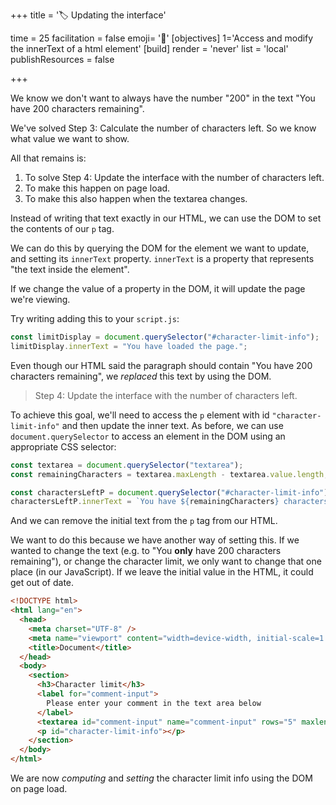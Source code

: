 +++
title = '🏷️ Updating the interface'

time = 25
facilitation = false
emoji= '🧩'
[objectives]
    1='Access and modify the innerText of a html element'
[build]
  render = 'never'
  list = 'local'
  publishResources = false

+++

We know we don't want to always have the number "200" in the text "You have 200 characters remaining".

We've solved Step 3: Calculate the number of characters left. So we know what value we want to show.

All that remains is:
1. To solve Step 4: Update the interface with the number of characters left.
2. To make this happen on page load.
3. To make this also happen when the textarea changes.

Instead of writing that text exactly in our HTML, we can use the DOM to set the contents of our `p` tag.

We can do this by querying the DOM for the element we want to update, and setting its `innerText` property. `innerText` is a property that represents "the text inside the element".

If we change the value of a property in the DOM, it will update the page we're viewing.

Try writing adding this to your `script.js`:

```js
const limitDisplay = document.querySelector("#character-limit-info");
limitDisplay.innerText = "You have loaded the page.";
```

Even though our HTML said the paragraph should contain "You have 200 characters remaining", we _replaced_ this text by using the DOM.

> Step 4: Update the interface with the number of characters left.

To achieve this goal, we'll need to access the `p` element with id `"character-limit-info"` and then update the inner text. As before, we can use `document.querySelector` to access an element in the DOM using an appropriate CSS selector:

```js {linenos=table,linenostart=1, hl_lines=["8-9"] }
const textarea = document.querySelector("textarea");
const remainingCharacters = textarea.maxLength - textarea.value.length;

const charactersLeftP = document.querySelector("#character-limit-info");
charactersLeftP.innerText = `You have ${remainingCharacters} characters remaining`;
```

And we can remove the initial text from the `p` tag from our HTML.

We want to do this because we have another way of setting this. If we wanted to change the text (e.g. to "You **only** have 200 characters remaining"), or change the character limit, we only want to change that one place (in our JavaScript). If we leave the initial value in the HTML, it could get out of date.

```html {hl_lines=["15"]}
<!DOCTYPE html>
<html lang="en">
  <head>
    <meta charset="UTF-8" />
    <meta name="viewport" content="width=device-width, initial-scale=1.0" />
    <title>Document</title>
  </head>
  <body>
    <section>
      <h3>Character limit</h3>
      <label for="comment-input">
        Please enter your comment in the text area below
      </label>
      <textarea id="comment-input" name="comment-input" rows="5" maxlength="200"></textarea>
      <p id="character-limit-info"></p>
    </section>
  </body>
</html>
```

We are now _computing_ and _setting_ the character limit info using the DOM on page load.

